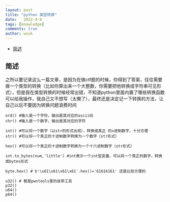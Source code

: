 ```yaml
---
layout: post
title: "python 类型转换"
date:   2022-4-8
tags: [knowledge]
comments: true
author: wsxk
---
```


- [简述](#简述)


## 简述

之所以要记录这么一篇文章，是因为在做ctf题的时候，你得到了答案，往往需要做一个类型的转换（比如你算出来一个大整数，你需要把他转换成字符串可见形式），但是我在类型转换的时候经常出错，不知道python里面内置了哪些转换函数可以给我操作，我自己又不想写（太懒了），最终还是决定记一下转换的方法，让自己以后不要因为转换问题浪费时间


    ord() #输入是一个字符，输出是其对应的ascii码
    chr() #输入是一个数字，输出是其对应的字符

    int() #可以将一个数字（以str的形式出现），转换成真正 的x进制数字，十分方便
    str() #可以将一个真正的十进制数字转换为一个数字（str形式）

    hex() #可以将一个真正的十进制数字转换为一个十六进制数字（str形式）

    int.to_bytes(num,'little') #int表示一个int型变量，可以将一个真正的数字，转换成bytes形式

    byte.hex() # b'\x61\x61\x61\x61'.hex()='61616161' 还是比较方便的
    
    u32() # 都是pwntools里的自带工具
    p32()
    u64()
    p64()

